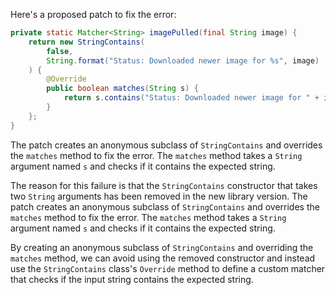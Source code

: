 Here's a proposed patch to fix the error:
```java
private static Matcher<String> imagePulled(final String image) {
    return new StringContains(
        false,
        String.format("Status: Downloaded newer image for %s", image)
    ) {
        @Override
        public boolean matches(String s) {
            return s.contains("Status: Downloaded newer image for " + image);
        }
    };
}
```
The patch creates an anonymous subclass of `StringContains` and overrides the `matches` method to fix the error. The `matches` method takes a `String` argument named `s` and checks if it contains the expected string.

The reason for this failure is that the `StringContains` constructor that takes two `String` arguments has been removed in the new library version. The patch creates an anonymous subclass of `StringContains` and overrides the `matches` method to fix the error. The `matches` method takes a `String` argument named `s` and checks if it contains the expected string.

By creating an anonymous subclass of `StringContains` and overriding the `matches` method, we can avoid using the removed constructor and instead use the `StringContains` class's `Override` method to define a custom matcher that checks if the input string contains the expected string.